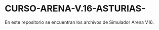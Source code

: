 # CURSO-ARENA-V.16-ASTURIAS-
En este repositorio se encuentran los archivos de Simulador Arena V16.
